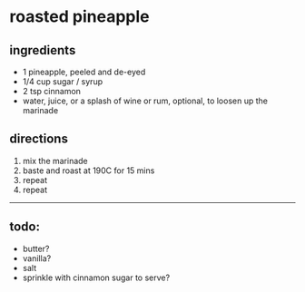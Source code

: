 # roasted pineapple

## ingredients

* 1 pineapple, peeled and de-eyed
* 1/4 cup sugar / syrup
* 2 tsp cinnamon
* water, juice, or a splash of wine or rum, optional, to loosen up the marinade

## directions

1. mix the marinade
2. baste and roast at 190C for 15 mins
3. repeat
4. repeat

---

## todo:

* butter?
* vanilla?
* salt
* sprinkle with cinnamon sugar to serve?
